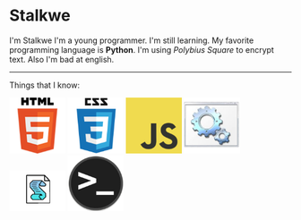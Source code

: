 # Stalkwe

I'm Stalkwe
I'm a young programmer. I'm still learning. My favorite programming language is <strong>Python</strong>. I'm using <em>Polybius Square</em> to encrypt text. Also I'm bad at english.

<!-- Decoration -->
---

Things that I know:
<!-- Pictures ;) -->
<img src="pictures/html.png" width = "100"> <img src="pictures/css.png" width = "100"> <img src="pictures/javascript.png" width = "100"> <ims src="pictures/python.png" width = "100"> <img src="pictures/batch.png" width = "100"> <img src="pictures/vb.png" width = "100"> <img src="pictures/terminal.png" width = "100">
